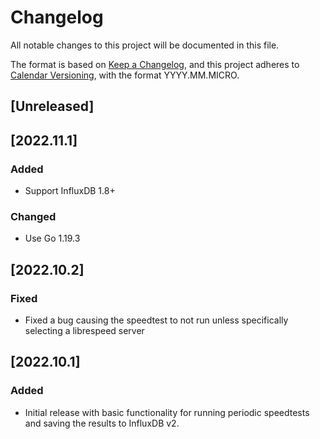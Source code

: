 # Changelog
All notable changes to this project will be documented in this file.

The format is based on [Keep a Changelog](https://keepachangelog.com/en/1.0.0/),
and this project adheres to [Calendar Versioning](https://calver.org/), with the
format YYYY.MM.MICRO.

## [Unreleased]

## [2022.11.1]
### Added
- Support InfluxDB 1.8+

### Changed
- Use Go 1.19.3

## [2022.10.2]
### Fixed
- Fixed a bug causing the speedtest to not run unless specifically selecting a
  librespeed server

## [2022.10.1]
### Added
- Initial release with basic functionality for running periodic speedtests and
  saving the results to InfluxDB v2.
